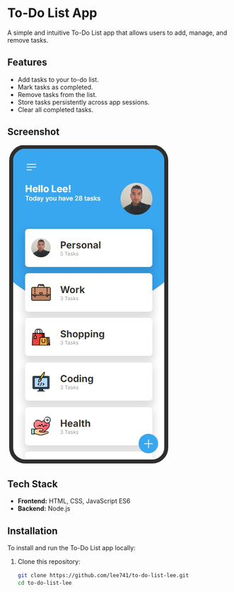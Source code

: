 # To-Do List App

A simple and intuitive To-Do List app that allows users to add, manage, and remove tasks.

## Features
- Add tasks to your to-do list.
- Mark tasks as completed.
- Remove tasks from the list.
- Store tasks persistently across app sessions.
- Clear all completed tasks.

## Screenshot

![Screenshot](https://github.com/lee741/my-node-project-main/blob/development/Screenshot.png)



## Tech Stack
- **Frontend:** HTML, CSS, JavaScript ES6
- **Backend:** Node.js 


## Installation

To install and run the To-Do List app locally:

1. Clone this repository:

   ```bash
   git clone https://github.com/lee741/to-do-list-lee.git
   cd to-do-list-lee 

